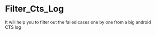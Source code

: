 # Filter_Cts_Log
It will help you to filter out the failed cases one by one from a big android CTS log
